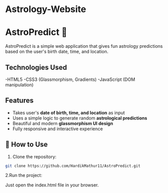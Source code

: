 # Astrology-Website
# AstroPredict 🔮

AstroPredict is a simple web application that gives fun astrology predictions based on the user's birth date, time, and location.

##  Technologies Used
-HTML5
-CSS3 (Glassmorphism, Gradients)
-JavaScript (DOM manipulation)

##  Features

-  Takes user's **date of birth, time, and location** as input
-  Uses a simple logic to generate random **astrological predictions**
-  Beautiful and modern **glassmorphism UI design**
-  Fully responsive and interactive experience

## 🚀 How to Use

1. Clone the repository:

```bash
git clone https://github.com/HardikMathur11/AstroPredict.git
```
2.Run the project:

Just open the index.html file in your browser.



